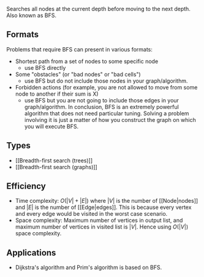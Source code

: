 Searches all nodes at the current depth before moving to the next depth. Also known as BFS.
## Formats
Problems that require BFS can present in various formats:
- Shortest path from a set of nodes to some specific node
	- use BFS directly
- Some "obstacles" (or "bad nodes" or "bad cells") 
	- use BFS but do not include those nodes in your graph/algorithm.
- Forbidden actions (for example, you are not allowed to move from some node to another if their sum is X) 
	- use BFS but you are not going to include those edges in your graph/algorithm.
In conclusion, BFS is an extremely powerful algorithm that does not need particular tuning. Solving a problem involving it is just a matter of how you construct the graph on which you will execute BFS.
## Types
- [[Breadth-first search (trees)]]
- [[Breadth-first search (graphs)]]
## Efficiency
- Time complexity: $O(|V|+|E|)$ where $|V|$ is the number of [[Node|nodes]] and $|E|$ is the number of [[Edge|edges]]. This is because every vertex and every edge would be visited in the worst case scenario.
- Space complexity: Maximum number of vertices in output list, and maximum number of vertices in visited list is $|V|$. Hence using $O(|V|)$ space complexity.
## Applications
- Dijkstra's algorithm and Prim's algorithm is based on BFS.